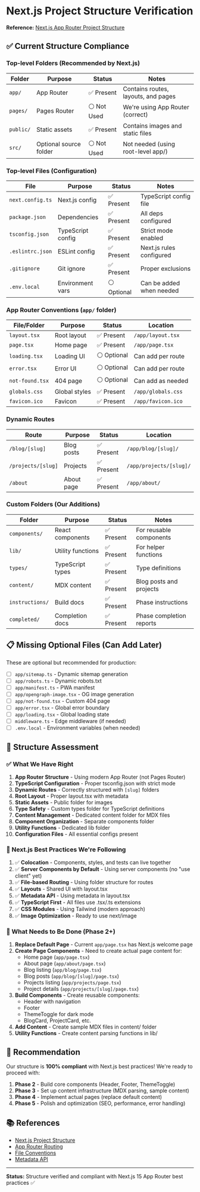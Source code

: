 # Next.js Project Structure Verification

**Reference:** [Next.js App Router Project Structure](https://nextjs.org/docs/app/getting-started/project-structure)

## ✅ Current Structure Compliance

### Top-level Folders (Recommended by Next.js)

| Folder | Purpose | Status | Notes |
|--------|---------|--------|-------|
| `app/` | App Router | ✅ Present | Contains routes, layouts, and pages |
| `pages/` | Pages Router | ⚪ Not Used | We're using App Router (correct) |
| `public/` | Static assets | ✅ Present | Contains images and static files |
| `src/` | Optional source folder | ⚪ Not Used | Not needed (using root-level app/) |

### Top-level Files (Configuration)

| File | Purpose | Status | Notes |
|------|---------|--------|-------|
| `next.config.ts` | Next.js config | ✅ Present | TypeScript config file |
| `package.json` | Dependencies | ✅ Present | All deps configured |
| `tsconfig.json` | TypeScript config | ✅ Present | Strict mode enabled |
| `.eslintrc.json` | ESLint config | ✅ Present | Next.js rules configured |
| `.gitignore` | Git ignore | ✅ Present | Proper exclusions |
| `.env.local` | Environment vars | ⚪ Optional | Can be added when needed |

### App Router Conventions (`app/` folder)

| File/Folder | Purpose | Status | Location |
|-------------|---------|--------|----------|
| `layout.tsx` | Root layout | ✅ Present | `/app/layout.tsx` |
| `page.tsx` | Home page | ✅ Present | `/app/page.tsx` |
| `loading.tsx` | Loading UI | ⚪ Optional | Can add per route |
| `error.tsx` | Error UI | ⚪ Optional | Can add per route |
| `not-found.tsx` | 404 page | ⚪ Optional | Can add as needed |
| `globals.css` | Global styles | ✅ Present | `/app/globals.css` |
| `favicon.ico` | Favicon | ✅ Present | `/app/favicon.ico` |

### Dynamic Routes

| Route | Purpose | Status | Location |
|-------|---------|--------|----------|
| `/blog/[slug]` | Blog posts | ✅ Present | `/app/blog/[slug]/` |
| `/projects/[slug]` | Projects | ✅ Present | `/app/projects/[slug]/` |
| `/about` | About page | ✅ Present | `/app/about/` |

### Custom Folders (Our Additions)

| Folder | Purpose | Status | Notes |
|--------|---------|--------|-------|
| `components/` | React components | ✅ Present | For reusable components |
| `lib/` | Utility functions | ✅ Present | For helper functions |
| `types/` | TypeScript types | ✅ Present | Type definitions |
| `content/` | MDX content | ✅ Present | Blog posts and projects |
| `instructions/` | Build docs | ✅ Present | Phase instructions |
| `completed/` | Completion docs | ✅ Present | Phase completion reports |

## 📋 Missing Optional Files (Can Add Later)

These are optional but recommended for production:

- [ ] `app/sitemap.ts` - Dynamic sitemap generation
- [ ] `app/robots.ts` - Dynamic robots.txt
- [ ] `app/manifest.ts` - PWA manifest
- [ ] `app/opengraph-image.tsx` - OG image generation
- [ ] `app/not-found.tsx` - Custom 404 page
- [ ] `app/error.tsx` - Global error boundary
- [ ] `app/loading.tsx` - Global loading state
- [ ] `middleware.ts` - Edge middleware (if needed)
- [ ] `.env.local` - Environment variables (when needed)

## 🎯 Structure Assessment

### ✅ What We Have Right

1. **App Router Structure** - Using modern App Router (not Pages Router)
2. **TypeScript Configuration** - Proper tsconfig.json with strict mode
3. **Dynamic Routes** - Correctly structured with `[slug]` folders
4. **Root Layout** - Proper layout.tsx with metadata
5. **Static Assets** - Public folder for images
6. **Type Safety** - Custom types folder for TypeScript definitions
7. **Content Management** - Dedicated content folder for MDX files
8. **Component Organization** - Separate components folder
9. **Utility Functions** - Dedicated lib folder
10. **Configuration Files** - All essential configs present

### 📝 Next.js Best Practices We're Following

1. ✅ **Colocation** - Components, styles, and tests can live together
2. ✅ **Server Components by Default** - Using server components (no "use client" yet)
3. ✅ **File-based Routing** - Using folder structure for routes
4. ✅ **Layouts** - Shared UI with layout.tsx
5. ✅ **Metadata API** - Using metadata in layout.tsx
6. ✅ **TypeScript First** - All files use .tsx/.ts extensions
7. ✅ **CSS Modules** - Using Tailwind (modern approach)
8. ✅ **Image Optimization** - Ready to use next/image

### 🔄 What Needs to Be Done (Phase 2+)

1. **Replace Default Page** - Current `app/page.tsx` has Next.js welcome page
2. **Create Page Components** - Need to create actual page content for:
   - Home page (`app/page.tsx`)
   - About page (`app/about/page.tsx`)
   - Blog listing (`app/blog/page.tsx`)
   - Blog posts (`app/blog/[slug]/page.tsx`)
   - Projects listing (`app/projects/page.tsx`)
   - Project details (`app/projects/[slug]/page.tsx`)
3. **Build Components** - Create reusable components:
   - Header with navigation
   - Footer
   - ThemeToggle for dark mode
   - BlogCard, ProjectCard, etc.
4. **Add Content** - Create sample MDX files in content/ folder
5. **Utility Functions** - Create content parsing functions in lib/

## 🚀 Recommendation

Our structure is **100% compliant** with Next.js best practices! We're ready to proceed with:

1. **Phase 2** - Build core components (Header, Footer, ThemeToggle)
2. **Phase 3** - Set up content infrastructure (MDX parsing, sample content)
3. **Phase 4** - Implement actual pages (replace default content)
4. **Phase 5** - Polish and optimization (SEO, performance, error handling)

## 📚 References

- [Next.js Project Structure](https://nextjs.org/docs/app/getting-started/project-structure)
- [App Router Routing](https://nextjs.org/docs/app/building-your-application/routing)
- [File Conventions](https://nextjs.org/docs/app/api-reference/file-conventions)
- [Metadata API](https://nextjs.org/docs/app/api-reference/functions/generate-metadata)

---

**Status:** Structure verified and compliant with Next.js 15 App Router best practices ✅

